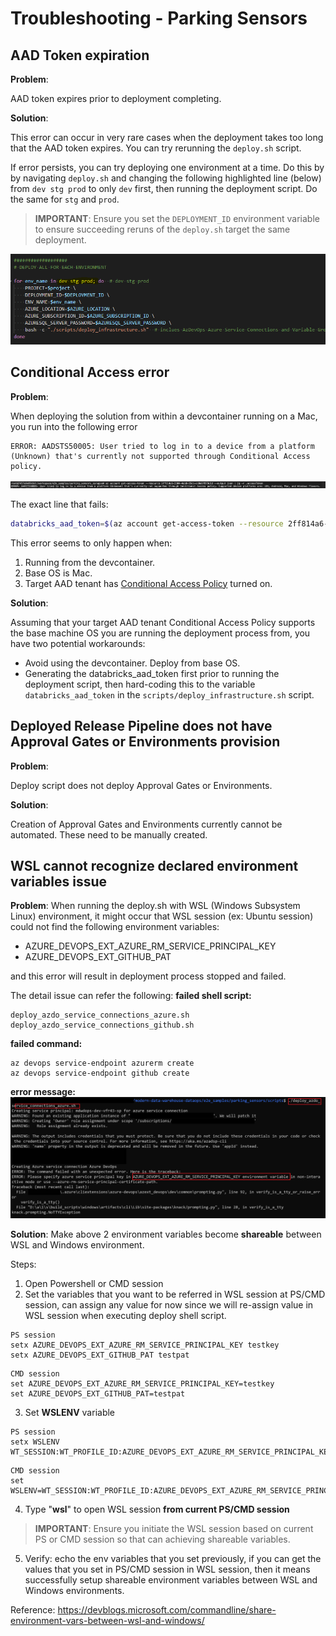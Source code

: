 # Troubleshooting - Parking Sensors

## AAD Token expiration

**Problem**:

AAD token expires prior to deployment completing.

**Solution**:

This error can occur in very rare cases when the deployment takes too long that the AAD token expires. You can  try rerunning the `deploy.sh` script.

If error persists, you can try deploying one environment at a time. Do this by by navigating `deploy.sh` and changing the following highlighted line (below) from `dev stg prod` to only `dev` first, then running the deployment script. Do the same for `stg` and `prod`.

> **IMPORTANT**: Ensure you set the `DEPLOYMENT_ID` environment variable to ensure succeeding reruns of the `deploy.sh` target the same deployment.

![TokenExpirationWorkaround](images/troubleshooting/token_expiration_workaround.PNG)

## Conditional Access error

**Problem**:

When deploying the solution from within a devcontainer running on a Mac, you run into the following error

```text
ERROR: AADSTS50005: User tried to log in to a device from a platform (Unknown) that's currently not supported through Conditional Access policy.
```

![ConditionalAccessError](images/troubleshooting/conditional_access_error.PNG)

The exact line that fails:

```bash
databricks_aad_token=$(az account get-access-token --resource 2ff814a6-3304-4ab8-85cb-cd0e6f879c1d --output json | jq -r .accessToken)
```

This error seems to only happen when:

1. Running from the devcontainer.
2. Base OS is Mac.
3. Target AAD tenant has [Conditional Access Policy](https://docs.microsoft.com/en-us/azure/active-directory/conditional-access/overview) turned on.

**Solution**:

Assuming that your target AAD tenant Conditional Access Policy supports the base machine OS you are running the deployment process from, you have two potential workarounds:

- Avoid using the devcontainer. Deploy from base OS.
- Generating the databricks_aad_token first prior to running the deployment script, then hard-coding this to the variable `databricks_aad_token` in the `scripts/deploy_infrastructure.sh` script.

## Deployed Release Pipeline does not have Approval Gates or Environments provision

**Problem**:

Deploy script does not deploy Approval Gates or Environments.

**Solution**:

Creation of Approval Gates and Environments currently cannot be automated. These need to be manually created.


## WSL cannot recognize declared environment variables issue
**Problem**:
When running the deploy.sh with WSL (Windows Subsystem Linux) environment, it might occur that WSL session (ex: Ubuntu session) could not find the following environment variables:
  - AZURE_DEVOPS_EXT_AZURE_RM_SERVICE_PRINCIPAL_KEY  
  - AZURE_DEVOPS_EXT_GITHUB_PAT
  
and this error will result in deployment process stopped and failed. 

The detail issue can refer the following:
**failed shell script:** 
```
deploy_azdo_service_connections_azure.sh
deploy_azdo_service_connections_github.sh
```

**failed command:** 
```
az devops service-endpoint azurerm create
az devops service-endpoint github create
```

**error message:**
![WSLCannotRecognizeEnvVar](images/troubleshooting/wsl_cannot_recognize_env_var.PNG)

**Solution**:
Make above 2 environment variables become **shareable** between WSL and Windows environment.

Steps:
1. Open Powershell or CMD session
2. Set the variables that you want to be referred in WSL session at PS/CMD session, can assign any value for now since we will re-assign value in WSL session when executing deploy shell script.

```
PS session
setx AZURE_DEVOPS_EXT_AZURE_RM_SERVICE_PRINCIPAL_KEY testkey
setx AZURE_DEVOPS_EXT_GITHUB_PAT testpat
```
```
CMD session
set AZURE_DEVOPS_EXT_AZURE_RM_SERVICE_PRINCIPAL_KEY=testkey
set AZURE_DEVOPS_EXT_GITHUB_PAT=testpat
```

3. Set **WSLENV** variable
```
PS session
setx WSLENV WT_SESSION:WT_PROFILE_ID:AZURE_DEVOPS_EXT_AZURE_RM_SERVICE_PRINCIPAL_KEY/u:AZURE_DEVOPS_EXT_GITHUB_PAT/u
```
```
CMD session
set WSLENV=WT_SESSION:WT_PROFILE_ID:AZURE_DEVOPS_EXT_AZURE_RM_SERVICE_PRINCIPAL_KEY/u:AZURE_DEVOPS_EXT_GITHUB_PAT/u
```

4. Type "**wsl**" to open WSL session **from current PS/CMD session**
> **IMPORTANT**: Ensure you initiate the WSL session based on current PS or CMD session so that can achieving shareable variables.

5. Verify: echo the env variables that you set previously, if you can get the values that you set in PS/CMD session in WSL session, then it means successfully setup shareable environment variables between WSL and Windows environments.

Reference: https://devblogs.microsoft.com/commandline/share-environment-vars-between-wsl-and-windows/